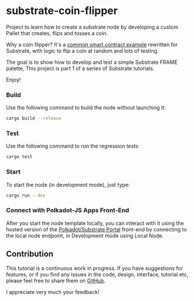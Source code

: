 
# substrate-coin-flipper

Project to learn how to create a substrate node by developing a custom Pallet that creates, flips and tosses a coin.

Why a coin flipper? It's a [common smart contract example](https://github.com/paritytech/ink-playgroung-flipper/blob/main/lib.rs) rewritten for Substrate, with logic to flip a coin at random and lots of testing.

The goal is to show how to develop and test a simple Substrate FRAME palette,
This project is part 1 of a series of Substrate tutorials.

Enjoy!

### Build

Use the following command to build the node without launching it:

```sh
cargo build --release
```

### Test

Use the following command to run the regression tests:

```sh
cargo test
```

### Start

To start the node (in development mode), just type:

```sh
cargo run --dev
```

### Connect with Polkadot-JS Apps Front-End

After you start the node template locally, you can interact with it using the hosted version of the [Polkadot/Substrate Portal](https://polkadot.js.org/apps/#/explorer?rpc=ws://localhost:9944) front-end by connecting to the local node endpoint, in Development mode using Local Node.

## Contribution

This tutorial is a continuous work in progress. If you have suggestions for features, or if you find any issues in the code, design, interface, tutorial etc, please feel free to share them on [GitHub](https://github.com/davassi/substrate-coin-flipper/issues).

I appreciate very much your feedback!

